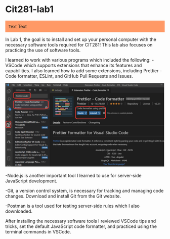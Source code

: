 # Cit281-lab1
<p style="background-color: #ff9966; padding: 10px;">
<span style="font-family: Arial, sans-serif;">Text</span>
<span style="text-align: center;">Text</span>
 
 In Lab 1, the goal is to install and set up your personal computer with the necessary software tools required for CIT281! This lab also focuses on practicing the use of software tools. 

I learned to work with various programs which included the following: 
-VSCode which supports extensions that enhance its features and capabilities. I also learned how to add some extensions, including Prettier - Code formatter, ESLint, and GitHub Pull Requests and Issues. 

<img src="lab1.png" alt="Image">

-Node.js is another important tool I learned to use for server-side JavaScript development. 

-Git, a version control system, is necessary for tracking and managing code changes. Download and install Git from the Git website.

-Postman is a tool used for testing server-side rules which I also downloaded. 

After installing the necessary software tools I reviewed VSCode tips and tricks, set the default JavaScript code formatter, and practiced using the terminal commands in VSCode.



 









